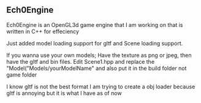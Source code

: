 <h2>Ech0Engine</h2>
Ech0Engine is an OpenGL3d game engine that I am working on that is written in C++ for effeciency

Just added model loading support for gltf
and Scene loading support.

If you wanna use your own models; Have the texture as png or jpeg,
then have the gltf and bin files. Edit Scene1.hpp and replace the "Model("Models/yourModelName" and also put it in the build folder not game folder

I know gltf is not the best format I am trying to create a obj loader because gltf is annoying but it is what I have as of now
